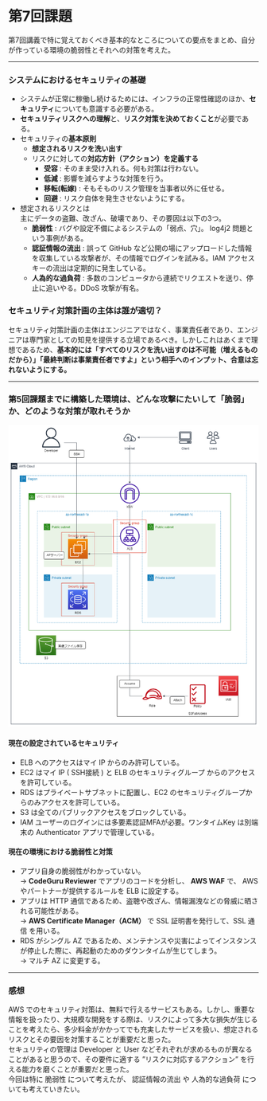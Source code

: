 # 第7回課題
第7回講義で特に覚えておくべき基本的なところについての要点をまとめ、自分が作っている環境の脆弱性とそれへの対策を考えた。

---
### システムにおけるセキュリティの基礎
- システムが正常に稼働し続けるためには、インフラの正常性確認のほか、**セキュリティ**についても意識する必要がある。
- **セキュリティリスクへの理解**と、**リスク対策を決めておくこと**が必要である。
- セキュリティの**基本原則**
  * **想定されるリスクを洗い出す**
  * リスクに対しての**対応方針（アクション）を定義する**
    + **受容** : そのまま受け入れる。何も対策は行わない。
    + **低減** : 影響を減らすような対策を行う。
    + **移転(転嫁)** : そもそものリスク管理を当事者以外に任せる。
    + **回避** : リスク自体を発生させないようにする。
- 想定されるリスクとは  
主にデータの盗難、改ざん、破壊であり、その要因は以下の3つ。
  * **脆弱性** : バグや設定不備によるシステムの「弱点、穴」。 log4j2 問題という事例がある。
  * **認証情報の流出** : 誤って GitHub など公開の場にアップロードした情報を収集している攻撃者が、その情報でログインを試みる。IAM アクセスキーの流出は定期的に発生している。
  * **人為的な過負荷** : 多数のコンピュータから連続でリクエストを送り、停止に追いやる。DDoS 攻撃が有名。  
   
### セキュリティ対策計画の主体は誰が適切？
セキュリティ対策計画の主体はエンジニアではなく、事業責任者であり、エンジニアは専門家としての知見を提供する立場であるべき。しかしこれはあくまで理想であるため、**基本的には「すべてのリスクを洗い出すのは不可能（増えるものだから）」「最終判断は事業責任者ですよ」という相手へのインプット、合意は忘れないようにする。**

---
### 第5回課題までに構築した環境は、どんな攻撃にたいして「脆弱」か、どのような対策が取れそうか

![Alt text](images_lec05/lecture05/lecture05_%E6%A7%8B%E6%88%90%E5%9B%B3_2.png)

#### 現在の設定されているセキュリティ
- ELB へのアクセスはマイ IP からのみ許可している。
- EC2 はマイ IP ( SSH接続 ) と ELB のセキュリティグループ からのアクセスを許可している。
- RDS はプライベートサブネットに配置し、EC2 のセキュリティグループからのみアクセスを許可している。
- S3 は全てのパブリックアクセスをブロックしている。
- IAM ユーザーのログインには多要素認証MFAが必要。ワンタイムKey は別端末の Authenticator アプリで管理している。

#### 現在の環境における脆弱性と対策
- アプリ自身の脆弱性がわかっていない。  
→ **CodeGuru Reviewer** でアプリのコードを分析し、 **AWS WAF** で、 AWS やパートナーが提供するルールを ELB に設定する。
- アプリは HTTP 通信であるため、盗聴や改ざん、情報漏洩などの脅威に晒される可能性がある。  
→ **AWS Certificate Manager（ACM）** で SSL 証明書を発行して、SSL 通信 を用いる。
- RDS がシングル AZ であるため、メンテナンスや災害によってインスタンスが停止した際に、再起動のためのダウンタイムが生じてしまう。  
→ マルチ AZ に変更する。
---
### 感想
AWS でのセキュリティ対策は、無料で行えるサービスもある。しかし、重要な情報を扱ったり、大規模な開発をする際は、リスクによって多大な損失が生じることを考えたら、多少料金がかかってでも充実したサービスを扱い、想定されるリスクとその要因を対策することが重要だと思った。  
セキュリティの管理は Developer と User などそれぞれが求めるものが異なることがあると思うので、その要件に適する ”リスクに対応するアクション” を行える能力を磨くことが重要だと思った。  
今回は特に 脆弱性 について考えたが、 認証情報の流出 や 人為的な過負荷 についても考えていきたい。